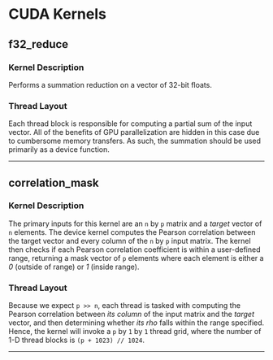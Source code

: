 # CUDA Kernels

## f32_reduce

### Kernel Description

Performs a summation reduction on a vector of 32-bit floats. 

### Thread Layout

Each thread block is responsible for computing a partial sum of the input vector. All of the benefits of GPU parallelization are hidden in this case due to cumbersome memory transfers. As such, the summation should be used primarily as a device function.

---

## correlation_mask

### Kernel Description

The primary inputs for this kernel are an `n` by `p` matrix and a *target* vector of `n` elements. The device kernel computes the Pearson correlation between the target vector and every column of the `n` by `p` input matrix. The kernel then checks if each Pearson correlation coefficient is within a user-defined range, returning a mask vector of `p` elements where each element is either a *0* (outside of range) or *1* (inside range).   

### Thread Layout

Because we expect `p >> n`, each thread is tasked with computing the Pearson correlation between *its column* of the input matrix and the *target* vector, and then determining whether *its rho* falls within the range specified. Hence, the kernel will invoke a `p` by `1` by `1` thread grid, where the number of 1-D thread blocks is `(p + 1023) // 1024`. 

---
